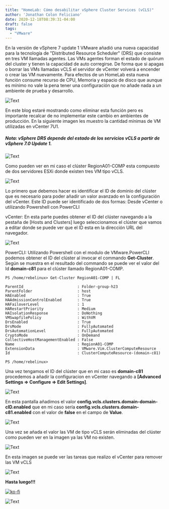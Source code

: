 ```yaml
---
title: "HomeLab: Cómo desabilitar vSphere Cluster Services (vCLS)"
author: 'Jonathan Colon Feliciano'
date: 2020-12-18T08:39:31-04:00
draft: false
tags:
  - "VMware"
---
```


En la versión de vSphere 7 update 1 VMware añadió una nueva capacidad para la tecnología de "Distributed Resource Scheduler" (DRS) que consiste en tres VM  llamadas agentes. Las VMs agentes forman el estado de quórum del cluster y tienen la capacidad de auto corregirse. De forma que si apagas o borrar las VMs llamadas vCLS el servidor de vCenter volverá a encender o crear las VM nuevamente. Para efectos de un HomeLab esta nueva función consume recurso de CPU, Memoria y espacio de disco que aunque es mínimo no vale la pena tener una configuración que no añade nada a un ambiente de prueba y desarrollo.

![Text](/img/25079036c801ac924d3ff7d4cb3b9438.webp#center)

En este blog estaré mostrando como eliminar esta función pero es importante recalcar de no implementar este cambio en ambientes de producción. En la siguiente imagen les muestro la cantidad mínimas de VM utilizadas en vCenter 7U1.

##### Nota: vSphere DRS depende del estado de los servicios vCLS a partir de vSphere 7.0 Update 1.

![Text](/img/2021-05-30_12-21.webp#center)

Como pueden ver en mi caso el clúster RegionA01-COMP esta compuesto de dos servidores ESXi donde existen tres VM  tipo vCLS.

![Text](/img/2021-05-29_22-52-1024x649.webp#center)

Lo primero que debemos hacer es identificar el ID de dominio del clúster que es necesario para poder añadir un valor avanzado en la configuración del vCenter. Este ID puede ser identificado de dos formas: Desde vCenter o utilizando Powershell con PowerCLI

vCenter: En esta parte puedes obtener el ID del clúster navegando a la pestaña de [Hosts and Clusters] luego seleccionamos el clúster que vamos a editar donde se puede ver que el ID esta en la dirección URL del navegador.

![Text](/img/2021-05-30_00-11-1024x309.webp#center)

PowerCLI: Utilizando Powershell con el modulo de VMware.PowerCLI podemos obtener el ID del clúster al invocar el commando **Get-Cluster**. Según se muestra en el resultado del commando se puede ver el valor del Id **domain-c81** para el clúster llamado RegionA01-COMP.

```text
PS /home/rebelinux> Get-Cluster RegionA01-COMP | FL

ParentId                        : Folder-group-h23
ParentFolder                    : host
HAEnabled                       : True
HAAdmissionControlEnabled       : True
HAFailoverLevel                 : 1
HARestartPriority               : Medium
HAIsolationResponse             : DoNothing
VMSwapfilePolicy                : WithVM
DrsEnabled                      : True
DrsMode                         : FullyAutomated
DrsAutomationLevel              : FullyAutomated
CryptoMode                      : OnDemand
CollectiveHostManagementEnabled : False
Name                            : RegionA01-COMP
ExtensionData                   : VMware.Vim.ClusterComputeResource
Id                              : ClusterComputeResource-(domain-c81)

PS /home/rebelinux>
```

Una vez tengamos el ID del clúster que en mi caso es **domain-c81** procedemos a añadir la configuracion en vCenter navegando a **[Advanced Settings => Configure => Edit Settings]**.

![Text](/img/2021-05-29_21-47-1024x599.webp#center)

En esta pantalla añadimos el valor **config.vcls.clusters.domain-domain-cID.enabled** que en mi caso sería **config.vcls.clusters.domain-c81.enabled** con el valor de **false** en el campo de **Value**.

![Text](/img/2021-05-29_22-53-1024x871.webp#center)

Una vez se añada el valor las VM de tipo vCLS serán eliminadas del clúster como pueden ver en la imagen ya las VM no existen.

![Text](/img/2021-05-29_23-12-1024x648.webp#center)

En esta imagen se puede ver las tareas que realizo el vCenter para remover las VM vCLS

![Text](/img/2021-05-29_23-14-1024x426.webp#center)

**Hasta luego!!!**

[![ko-fi](https://ko-fi.com/img/githubbutton_sm.svg)](https://ko-fi.com/F1F8DEV80)

![Text](/img/hasta-luego-5937ba.webp#center)
